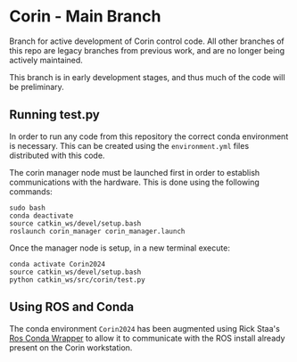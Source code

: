 # Corin - Main Branch

Branch for active development of Corin control code. All other branches of this repo are legacy branches from previous work, and are no longer being actively maintained.

This branch is in early development stages, and thus much of the code will be preliminary.

## Running test.py
In order to run any code from this repository the correct conda environment is necessary. This can be created using the `environment.yml` files distributed with this code.

The corin manager node must be launched first in order to establish communications with the hardware. This is done using the following commands:
```
sudo bash
conda deactivate
source catkin_ws/devel/setup.bash
roslaunch corin_manager corin_manager.launch
```

Once the manager node is setup, in a new terminal execute:
```
conda activate Corin2024
source catkin_ws/devel/setup.bash
python catkin_ws/src/corin/test.py
```

## Using ROS and Conda
The conda environment `Corin2024` has been augmented using Rick Staa's [Ros Conda Wrapper](https://github.com/rickstaa/.ros_conda_wrapper) to allow it to communicate with the ROS install already present on the Corin workstation.